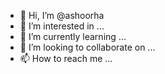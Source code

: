 - 👋 Hi, I’m @ashoorha
- 👀 I’m interested in ...
- 🌱 I’m currently learning ...
- 💞️ I’m looking to collaborate on ...
- 📫 How to reach me ...

<!---
ashoorha/ashoorha is a ✨ special ✨ repository because its `README.md` (this file) appears on your GitHub profile.
You can click the Preview link to take a look at your changes.
--->
